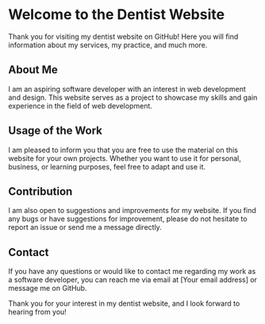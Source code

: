 # Welcome to the Dentist Website

Thank you for visiting my dentist website on GitHub! Here you will find information about my services, my practice, and much more.

## About Me

I am an aspiring software developer with an interest in web development and design. This website serves as a project to showcase my skills and gain experience in the field of web development.

## Usage of the Work

I am pleased to inform you that you are free to use the material on this website for your own projects. Whether you want to use it for personal, business, or learning purposes, feel free to adapt and use it.

## Contribution

I am also open to suggestions and improvements for my website. If you find any bugs or have suggestions for improvement, please do not hesitate to report an issue or send me a message directly.

## Contact

If you have any questions or would like to contact me regarding my work as a software developer, you can reach me via email at [Your email address] or message me on GitHub.

Thank you for your interest in my dentist website, and I look forward to hearing from you!

